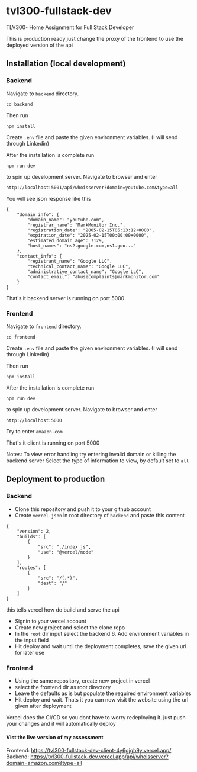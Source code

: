 # tvl300-fullstack-dev

TLV300- Home Assignment for Full Stack Developer

This is production ready just change the proxy of the frontend to use the deployed version of the api

## Installation (local development)

### Backend

Navigate to `backend` directory.

```
cd backend
```

Then run

```
npm install
```

Create `.env` file and paste the given environment variables. (I will send through Linkedin)

After the installation is complete run

```
npm run dev
```

to spin up development server. Navigate to browser and enter

```
http://localhost:5001/api/whoisserver?domain=youtube.com&type=all
```

You will see json response like this

```
{
    "domain_info": {
        "domain_name": "youtube.com",
        "registrar_name": "MarkMonitor Inc.",
        "registration_date": "2005-02-15T05:13:12+0000",
        "expiration_date": "2025-02-15T00:00:00+0000",
        "estimated_domain_age": 7129,
        "host_names": "ns2.google.com,ns1.goo..."
    },
    "contact_info": {
        "registrant_name": "Google LLC",
        "technical_contact_name": "Google LLC",
        "administrative_contact_name": "Google LLC",
        "contact_email": "abusecomplaints@markmonitor.com"
    }
}
```

That's it backend server is running on port 5000

### Frontend

Navigate to `frontend` directory.

```
cd frontend
```

Create `.env` file and paste the given environment variables. (I will send through Linkedin)

Then run

```
npm install
```

After the installation is complete run

```
npm run dev
```

to spin up development server. Navigate to browser and enter

```
http://localhost:5000
```

Try to enter `amazon.com`

That's it client is running on port 5000

Notes:
To view error handling try entering invalid domain or killing the backend server
Select the type of information to view, by default set to `all`

## Deployment to production

### Backend

-   Clone this repository and push it to your github account
-   Create `vercel.json` in root directory of `backend` and paste this content

```
{
    "version": 2,
    "builds": [
        {
            "src": "./index.js",
            "use": "@vercel/node"
        }
    ],
    "routes": [
        {
            "src": "/(.*)",
            "dest": "/"
        }
    ]
}
```

this tells vercel how do build and serve the api

-   Signin to your vercel account
-   Create new project and select the clone repo
-   In the `root` dir input select the backend 6. Add environment variables in the input field
-   Hit deploy and wait until the deployment completes, save the given url for later use

### Frontend

-   Using the same repository, create new project in vercel
-   select the frontend dir as root directory
-   Leave the defaults as is but populate the required environment variables
-   Hit deploy and wait. Thats it you can now visit the website using the url given after deployment

Vercel does the CI/CD so you dont have to worry redeploying it. just push your changes and it will automatically deploy

#### Vist the live version of my assessment

Frontend: https://tvl300-fullstack-dev-client-4y6gjgh9y.vercel.app/
Backend: https://tvl300-fullstack-dev.vercel.app/api/whoisserver?domain=amazon.com&type=all
